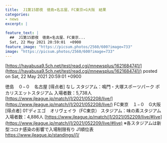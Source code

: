 ```yaml
---
title:  J1第15節夜　徳島×名古屋、FC東京×G大阪　結果  
categories:
- news
excerpt: |
  
feature_text: |
  ##  J1第15節夜　徳島×名古屋、FC東京...
  Sat, 22 May 2021 20:59:01  +0900
feature_image: "https://picsum.photos/2560/600?image=733"
image: "https://picsum.photos/2560/600?image=733"
---
```


[https://hayabusa9.5ch.net/test/read.cgi/mnewsplus/1621684741/](https://hayabusa9.5ch.net/test/read.cgi/mnewsplus/1621684741/)
posted on Sat, 22 May 2021 20:59:01  +0900

<!--more-->

徳島　０−０　名古屋 [得点者] なし スタジアム：鳴門・大塚スポーツパーク ポカリスエットスタジアム 入場者数：5,738人 [https://www.jleague.jp/match/j1/2021/052208/live/](https://www.jleague.jp/match/j1/2021/052208/live/) FC東京　１−０　G大阪 [得点者] 01'ディエゴ　オリヴェイラ（FC東京） スタジアム：味の素スタジアム 入場者数：4,886人 [https://www.jleague.jp/match/j1/2021/052209/live/#live](https://www.jleague.jp/match/j1/2021/052209/live/#live) ※各スタジアムは新型コロナ感染の影響で入場制限有り J1順位表 https://www.jleague.jp/standings/j1/
